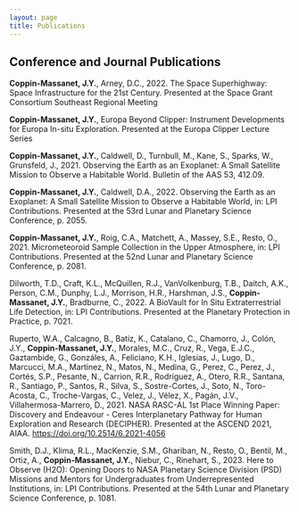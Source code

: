 ```yaml
---
layout: page
title: Publications
---
```


<!-- Theses -->

<!-- Conference and Journal Publications -->
## Conference and Journal Publications
**Coppin-Massanet, J.Y.**, Arney, D.C., 2022. The Space Superhighway: Space Infrastructure for the 21st Century. Presented at the 
Space Grant Consortium Southeast Regional Meeting 

**Coppin-Massanet, J.Y.**, Europa Beyond Clipper: Instrument Developments for Europa In-situ Exploration. Presented at the Europa 
Clipper Lecture Series

**Coppin-Massanet, J.Y.**, Caldwell, D., Turnbull, M., Kane, S., Sparks, W., Grunsfeld, J., 2021. Observing the Earth as an Exoplanet:
A Small Satellite Mission to Observe a Habitable World. Bulletin of the AAS 53, 412.09.

**Coppin-Massanet, J.Y.**, Caldwell, D.A., 2022. Observing the Earth as an Exoplanet: A Small Satellite Mission to Observe a Habitable World,
in: LPI Contributions. Presented at the 53rd Lunar and Planetary Science Conference, p. 2055.

**Coppin-Massanet, J.Y.**, Roig, C.A., Matchett, A., Massey, S.E., Resto, O., 2021. Micrometeoroid Sample Collection in the Upper Atmosphere, 
in: LPI Contributions. Presented at the 52nd Lunar and Planetary Science Conference, p. 2081.

Dilworth, T.D., Craft, K.L., McQuillen, R.J., VanVolkenburg, T.B., Daitch, A.K., Person, C.M., Dunphy, L.J., Morrison, H.R., Harshman, J.S.,
**Coppin-Massanet, J.Y.**, Bradburne, C., 2022. A BioVault for In Situ Extraterrestrial Life Detection, in: LPI Contributions. Presented at 
the Planetary Protection in Practice, p. 7021.

Ruperto, W.A., Calcagno, B., Batiz, K., Catalano, C., Chamorro, J., Colón, J.Y., **Coppin-Massanet, J.Y.**, Morales, M.C., Cruz, R., Vega, E.J.C., 
Gaztambide, G., Gonzáles, A., Feliciano, K.H., Iglesias, J., Lugo, D., Marcucci, M.A., Martinez, N., Matos, N., Medina, G., Perez, C., Perez, J., 
Cortés, S.P., Pesante, N., Carrion, R.R., Rodríguez, A., Otero, R.R., Santana, R., Santiago, P., Santos, R., Silva, S., Sostre-Cortes, J., Soto, N., 
Toro-Acosta, C., Troche-Vargas, C., Velez, J., Vélez, X., Pagán, J.V., Villahermosa-Marrero, D., 2021. NASA RASC-AL 1st Place Winning Paper: 
Discovery and Endeavour - Ceres Interplanetary Pathway for Human Exploration and Research (DECIPHER). Presented at the ASCEND 2021, AIAA. 
https://doi.org/10.2514/6.2021-4056

Smith, D.J., Klima, R.L., MacKenzie, S.M., Ghariban, N., Resto, O., Bentil, M., Ortiz, A., **Coppin-Massanet, J.Y.**, Niebur, C., Rinehart, S., 
2023. Here to Observe (H2O): Opening Doors to NASA Planetary Science Division (PSD) Missions and Mentors for Undergraduates from Underrepresented 
Institutions, in: LPI Contributions. Presented at the 54th Lunar and Planetary Science Conference, p. 1081.

<!-- TODO -->
<!-- Presentations -->

<!-- In the news -->
